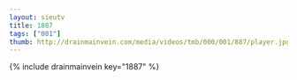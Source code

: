 ```yaml
--- 
layout: sieutv
title: 1887
tags: ["001"]
thumb: http://drainmainvein.com/media/videos/tmb/000/001/887/player.jpg
---
```

{% include drainmainvein key="1887" %} 
